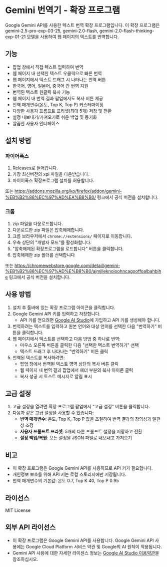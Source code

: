 # Gemini 번역기 - 확장 프로그램

Google Gemini API를 사용한 텍스트 번역 확장 프로그램입니다. 이 확장 프로그램은 gemini-2.5-pro-exp-03-25, gemini-2.0-flash, gemini-2.0-flash-thinking-exp-01-21 모델을 사용하여 웹 페이지의 텍스트를 번역합니다.

## 기능

- 팝업 창에서 직접 텍스트 입력하여 번역
- 웹 페이지 내 선택한 텍스트 우클릭으로 빠른 번역
- 웹 페이지에서 텍스트 드래그 시 나타나는 번역 버튼
- 한국어, 영어, 일본어, 중국어 간 번역 지원
- 번역된 텍스트 원클릭 복사 기능
- 웹 페이지 내 번역 결과 팝업에서도 복사 버튼 제공
- 번역 매개변수(온도, Top K, Top P) 커스터마이징
- 다양한 사용자 프롬프트 프리셋(최대 5개) 저장 및 전환
- 설정 내보내기/가져오기로 쉬운 백업 및 동기화
- 깔끔한 사용자 인터페이스

## 설치 방법

### 파이어폭스
1. Releases로 들어갑니다.
2. 가장 최신버전의 xpi 파일을 다운받습니다.
3. 파이어폭스 확장프로그램 설치를 허용합니다.

또는 https://addons.mozilla.org/ko/firefox/addon/gemini-%EB%B2%88%EC%97%AD%EA%B8%B0/ 링크에서 공식 버전을 설치합니다.

### 크롬
1. zip 파일을 다운로드합니다.
2. 다운로드한 zip 파일은 압축해제합니다.
3. 크롬 브라우저에서 `chrome://extensions/` 페이지로 이동합니다.
4. 우측 상단의 "개발자 모드"를 활성화합니다.
5. "압축해제된 확장프로그램을 로드합니다" 버튼을 클릭합니다.
6. 압축해제한 zip 폴더를 선택합니다

또는 https://chromewebstore.google.com/detail/gemini-%EB%B2%88%EC%97%AD%E%B8%B0/ajmjlleknoioohncagooffoalbahbihe 링크에서 공식 버전을 설치합니다.

## 사용 방법

1. 설치 후 툴바에 있는 확장 프로그램 아이콘을 클릭합니다.
2. Google Gemini API 키를 입력하고 저장합니다.
   - API 키를 얻으려면 [Google AI Studio](https://ai.google.dev/)에 가입하고 API 키를 생성해야 합니다.
3. 번역하려는 텍스트를 입력하고 원본 언어와 대상 언어를 선택한 다음 "번역하기" 버튼을 클릭합니다.
4. 웹 페이지에서 텍스트를 선택하고 다음 방법 중 하나로 번역:
   - 마우스 오른쪽 버튼을 클릭한 다음 "선택한 텍스트 번역하기" 선택
   - 텍스트 드래그 후 나타나는 "번역하기" 버튼 클릭
5. 번역된 텍스트를 복사하려면:
   - 팝업 창에서 번역된 텍스트 영역 상단의 복사 버튼 클릭
   - 웹 페이지 내 번역 결과 팝업에서 헤더 부분의 복사 아이콘 클릭
   - 복사 성공 시 토스트 메시지로 알림 표시

## 고급 설정

1. 고급 설정을 열려면 확장 프로그램 팝업에서 "고급 설정" 버튼을 클릭합니다.
2. 다음과 같은 고급 설정을 사용할 수 있습니다:
   - **번역 매개변수**: 온도, Top K, Top P 값을 조절하여 번역 결과의 창의성과 일관성 조정
   - **사용자 프롬프트 프리셋**: 5개의 다른 프롬프트 설정을 저장하고 전환
   - **설정 백업/복원**: 모든 설정을 JSON 파일로 내보내고 가져오기

## 비고

- 이 확장 프로그램은 Google Gemini API를 사용하므로 API 키가 필요합니다.
- 개인정보 보호를 위해 API 키는 로컬 스토리지에만 저장됩니다.
- 번역 매개변수의 기본값: 온도 0.7, Top K 40, Top P 0.95

## 라이선스

MIT License 

## 외부 API 라이선스

- 이 확장 프로그램은 Google Gemini API를 사용합니다. Google Gemini API 사용에는 Google Cloud Platform 서비스 약관 및 Google의 AI 원칙이 적용됩니다.
- Gemini API 사용에 대한 자세한 라이센스 정보는 [Google AI Studio 이용약관](https://ai.google.dev/terms)을 참조하십시오. 
